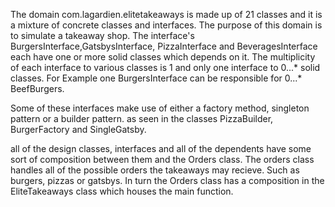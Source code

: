 The domain com.lagardien.elitetakeaways is made up of 21 classes and it is a mixture of concrete classes and interfaces. 
The purpose of this domain is to simulate a takeaway shop. The interface's BurgersInterface,GatsbysInterface, PizzaInterface 
and BeveragesInterface each have one or more solid classes which depends on it. 
The multiplicity of each interface to various classes is 1 and only one interface to 0...* solid classes.
For Example one BurgersInterface can be responsible for 0...* BeefBurgers. 

Some of these interfaces make use of either a factory method, singleton pattern or a builder pattern. 
as seen in the classes PizzaBuilder, BurgerFactory and SingleGatsby.

all of the design classes, interfaces and all of the dependents have some sort of composition between them and the Orders class. 
The orders class handles all of the possible orders the takeaways may recieve. Such as burgers, pizzas or gatsbys. 
In turn the Orders class has a composition in the EliteTakeaways class which houses the main function.
